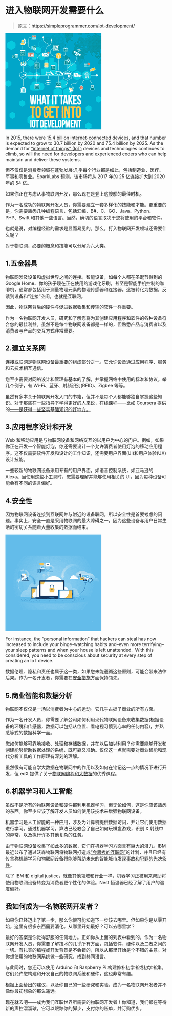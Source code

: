 # 进入物联网开发需要什么

> 原文：<https://simpleprogrammer.com/iot-development/>

![](img/49fad4c916d41d1b07a2886e4c97a6a7.png)

In 2015, there were [15.4 billion internet-connected devices](https://www.visioncritical.com/internet-of-things-stats/), and that number is expected to grow to 30.7 billion by 2020 and 75.4 billion by 2025\. As the demand for [“internet of things” (IoT)](https://simpleprogrammer.com/iot-the-success-tool-for-entrepreneurs/) devices and technologies continues to climb, so will the need for developers and experienced coders who can help maintain and deliver these systems.

但不仅仅是消费者领域在蓬勃发展:几乎每个行业都是如此，包括制造业、医疗、军事和零售业。SparkLabs 预测，该市场将从 2017 年的 25 亿连接扩大到 2020 年的 54 亿。

如果你正在考虑从事物联网开发，那么现在是登上这艘船的最佳时机。

作为一名成功的物联网开发人员，你需要建立一套多样化的技能和才能。更重要的是，你需要熟悉几种编程语言，包括汇编、B#、C、GO、Java、Python、PHP、Swift 和其他一些语言。当然，确切的语言取决于您将使用的平台和软件。

也就是说，对编程经验的需求是显而易见的。那么，打入物联网开发领域还需要什么呢？

对于物联网，必要的概念和技能可以分解为六大类。

## 1.五金器具

物联网涉及设备和虚拟世界之间的连接。智能设备，如每个人都在圣诞节得到的 Google Home、你的孩子现在正在使用的游戏化牙刷，甚至是智能手机控制的咖啡机，通常都包括用于测量物理元素的物理传感器和连接器。这被转化为数据，反馈到设备和“连接”空间，也就是互联网。

因此，物联网背后的硬件与促进数据收集和传输的软件一样重要。

作为一名物联网开发人员，研究和了解您将为其创建应用程序和软件的各种设备符合您的最佳利益。虽然不是每个物联网设备都是一样的，但熟悉产品与消费者以及消费者与产品的交互方式非常重要。

## 2.建立关系网

连接或联网是物联网设备最重要的组成部分之一。它允许设备通过应用程序、服务和云技术相互通信。

您至少需要对网络设计和管理有基本的了解，并掌握网络中使用的标准和协议。举几个例子，有 Wi-Fi、蓝牙、射频识别(RFID)、Zigbee 等等。

虽然有多本关于物联网开发入门的书籍，但并不是每个人都能够独自掌握这些知识。对于那些在一些指导下学得更好的人来说，在线课程——比如 Coursera 提供的[——是获得一些坚实基础知识的好地方。](https://www.coursera.org/specializations/iot)

## 3.应用程序设计和开发

Web 和移动应用是与物联网设备和网络交互的以用户为中心的门户。例如，如果你正在开发一个智能灯泡，你还需要设计一个允许消费者使用灯泡的移动应用程序。这不仅需要软件开发和设计的工作知识，还需要用户界面(UI)和用户体验(UX)设计技能。

一些较新的物联网设备采用专有的用户界面，如语音控制系统，如亚马逊的 Alexa。当使用这些小工具时，您需要理解并能够使用相关的 UI，因为每种设备可能会有不同的语言偏好。

## 4.安全性

因为物联网设备连接到互联网并与附近的设备联网，所以安全性是首要考虑的问题。事实上，安全一直是采用物联网的最大障碍之一，因为这些设备与用户日常生活的密切关系随着大量收集的数据而结束。

![](img/e8bfae07fcd703e186c26367635b0d0f.png)

For instance, the “personal information” that hackers can steal has now increased to include your binge-watching habits and–even more terrifying–your sleep patterns and when your house is left unattended.  With this considered, you need to be conscious about security at every step of creating an IoT device.

数据伦理、隐私和责任也属于这一类，如果您未能遵循这些原则，可能会带来法律后果。作为一名开发者，你需要在[安全措施](https://simpleprogrammer.com/5-security-concepts/)方面保持领先。

## 5.商业智能和数据分析

物联网不仅仅是一场以消费者为中心的运动。它几乎占据了商业的所有方面。

作为一名开发人员，你需要了解公司如何利用现代物联网设备来收集数据(根据设备的环境和传感器，数据可以包括从位置、看电视习惯到心率的任何内容)，并熟悉等式的数据科学一面。

您如何能够可靠地接收、处理和存储数据，并在以后加以利用？你需要能够开发和创建能够帮助数据处理的系统，既可靠又准确。仅仅这一点就需要对商业智能和现代分析工具的工作原理有深刻的理解。

虽然很有可能自学大数据在物联网中的作用以及如何在铭记这一点的情况下进行开发，但 edX 提供了关于[物联网编程和大数据](https://www.edx.org/course/iot-programming-big-data-curtinx-iot4x)的优秀课程。

## 6.机器学习和人工智能

虽然不是所有的物联网设备和硬件都利用机器学习，但无论如何，这是你应该熟悉的东西。你至少应该了解开发人员如何使用该技术来增强物联网设备。

机器学习是人工智能的一种应用，涉及为计算机提供数据访问，并让它们使用数据进行学习。通过机器学习，算法已经教会了自己如何玩棋盘游戏，识别 X 射线中的异常，以及执行许多其他复杂的任务。

由于物联网设备收集了如此多的数据，它们在机器学习方面具有巨大的潜力。IBM 最近公布了通过沃森物联网将物联网打造成[“会思考的互联网”](https://www.ibm.com/internet-of-things)的计划，并且已经有传言称机器学习和物联网设备将能够帮助未来的智能城市[发现事故和犯罪的先决条件](https://www.leverege.com/blogpost/machine-learning-applications-in-iot)。

除了 IBM 和 digital justice，就像其他领域和行业一样，机器学习正被用来帮助将使用物联网设备转变为消费者更个性化的体验。Nest 恒温器已经了解了用户的温度偏好。

## 我如何成为一名物联网开发者？

如果你已经迈出了第一步，那么你很可能知道下一步该去哪里。但如果你是从零开始，这里有很多东西需要消化。从哪里开始最好？可以去哪里学？

最好的答案是你觉得舒服的任何地方。正如你从上面的列表中看到的，作为一名物联网开发人员，你需要了解技术的几乎所有方面，包括软件、硬件以及二者之间的一切。有扎实的编程或开发背景是不会错的，所以从那里开始是个不错的主意。对你想使用的物联网系统做一些研究，找到共同语言。

与此同时，您还可以使用 Arduino 和 Raspberry Pi 构建修补初学者或初学者集。它们允许您构建和开发自己的物联网系统和硬件，这也非常有趣。

根据上面给出的建议，以及你自己的一些研究和实验，成为一名物联网开发者并不像你最初想象的那么遥远。

现在就去吧——成为我们互联世界所需要的物联网开发者！你知道，我们都在等待新的声控溜溜球，它可以跟踪你的脚步，支付你的账单，并订购优步。
